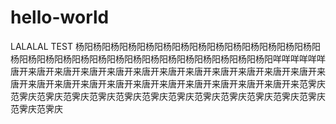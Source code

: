 # hello-world
LALALAL TEST
杨阳杨阳杨阳杨阳杨阳杨阳杨阳杨阳杨阳杨阳杨阳杨阳杨阳杨阳杨阳杨阳杨阳杨阳杨阳杨阳杨阳杨阳杨阳杨阳杨阳杨阳杨阳杨阳杨阳咩咩咩咩咩咩
唐开来唐开来唐开来唐开来唐开来唐开来唐开来唐开来唐开来唐开来唐开来唐开来唐开来唐开来唐开来唐开来唐开来唐开来唐开来唐开来唐开来唐开来唐开来范霁庆范霁庆范霁庆范霁庆范霁庆范霁庆范霁庆范霁庆范霁庆范霁庆范霁庆范霁庆范霁庆范霁庆范霁庆

